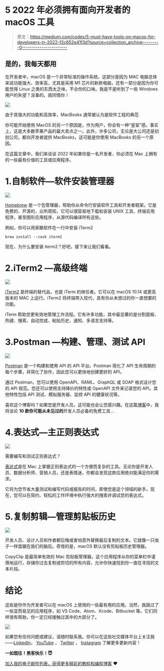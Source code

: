 # 5 2022 年必须拥有面向开发者的 macOS 工具

> 原文：<https://medium.com/codex/5-must-have-tools-on-macos-for-developers-in-2022-f2c652e41f3d?source=collection_archive---------0----------------------->

## 是的，我每天都用

在开发者中，macOS 是一个非常标准的操作系统。这部分是因为 MAC 电脑总体来说功能强大、效率高，尤其是采用 M1 芯片的新款电脑，还有一部分是因为你可能觉得 Linux 之类的东西太乏味，不合你的口味。我是不是听到了一些 Windows 用户的失望？没事的。我同情你！

![](img/c30a47b597defb32e1df5c1521480d43.png)

由于其强大的功能和高效率，MacBooks 通常被认为是软件工程的典范

你可能开始使用 MacOS 的另一个原因是，作为用户，你会有一种“皇室”感。事实上，这是大多数苹果产品的最大卖点之一。此外，许多公司，无论是大公司还是初创公司，都向开发者提供 MacBooks，这可能是你使用 MacBooks 的另一个原因。

在这篇文章中，我们来谈谈 2022 年如果你是一名开发者，你必须在 Mac 上拥有的一些最有价值的工具或应用程序。

# 1.自制软件—软件安装管理器

![](img/19dd26851a44635c73ad086d017c3876.png)

[Homebrew](https://brew.sh) 是一个包管理器，帮助你从命令行安装软件工具和开发者框架。它是免费的、开源的，众所周知，它可以很容易地下载和安装 UNIX 工具、终端实用程序，甚至图形应用程序，从源代码编译所有这些。

例如，你可以用家酿软件在一行中安装 iTerm2

```
brew install --cask iterm2
```

现在，为什么要安装 iterm2？好吧，接下来让我们看看。

# 2.iTerm2 —高级终端

![](img/fdb8b1f2b82c3205e9b0e9d3f512f700.png)

[iTerm2](https://iterm2.com) 是终端的替代品，也是 iTerm 的继任者。它可以在 macOS 10.14 或更高版本的 MAC 上运行。iTerm2 将终端带入现代，具有你从未想过的你一直想要的功能。

iTerm 帮助您更有效地管理工作流程。它有许多功能，其中最显著的是分割面板、热键、搜索、自动完成、粘贴历史、通知、多语言支持等。

# 3.Postman —构建、管理、测试 API

![](img/52524e5663d59477fc61674ab26f4b13.png)

[Postman](https://www.postman.com) 是一个构建和使用 API 的 API 平台。Postman 简化了 API 生命周期的每个步骤，并简化了协作，因此您可以更快地创建更好的 API。

通过 Postman，您可以使用 OpenAPI、RAML、GraphQL 或 SOAP 格式设计您的 API 规范。您还可以使用支持降价的特性或 OpenAPI 文件来记录您的 API。其他特性包括 API 测试、模拟服务器、监控 API 的健康状况等。

喜欢这个博客吗？如果您是开发人员，这可能也会让您感兴趣。在这篇[博客](/nerd-for-tech/10-free-must-use-tools-for-developers-you-probably-have-never-of-ac6a78e87766)中，我将谈论 **10 款你可能从未见过的**开发人员必备的免费工具…

# 4.表达式—主正则表达式

![](img/52ca0f8ff8b6cf279617997b6d5a5d97.png)

需要编写和测试正则表达式？

[表达式](https://www.apptorium.com/expressions)是在 Mac 上掌握正则表达式的一个方便而复杂的工具。无论你是开发人员、数据分析师、营销人员，还是表情迷，你都会发现这款应用绝对能满足你的需求。

它将为您节省大量测试和编写代码或报告的时间，即使您是这个领域的新手。现在，您可以在简约、轻松的工作环境中执行强大的搜索并调试您的表达式。

# 5.复制剪辑—管理剪贴板历史

![](img/c39074912fd5baa73fdb26450010b63d.png)

开发人员、设计人员和作者都后悔或害怕意外替换最后复制的文本。它就像一只虫子一样盘踞在我们的脑后。奇怪的是，macOS 默认没有剪贴板历史管理器。

CopyClip 是最简单有效的 Mac 剪贴板管理器。这个应用程序从你的菜单栏中谨慎地运行，存储你过去复制或剪切的所有内容，允许你快速找到你一直在寻找的文本片段。

# 结论

这些是你作为开发者可以在 macOS 上使用的一些最有用的应用。当然，我跳过了一些显而易见的应用程序，如 VS Code、Atom、Xcode、Bitbucket 等。它们同样很有帮助，你一定已经接触过其中的大部分了。

![](img/13a1475419f9938265898ece04e6311c.png)

如果您有任何问题或建议，请随时联系我。你可以在这些社交媒体平台上关注我——[LinkedIn](https://www.linkedin.com/in/ab-satyaprakash/)， [YouTube](https://www.youtube.com/channel/UCJ6D0HS8c9Il-eX5lGbAyGg) ， [Twitter](https://twitter.com/AbSatyaprakash) ， [Instagram](https://www.instagram.com/absatyaprakash/) 了解更多更新内容！

**一如既往！黑客快乐！😇**

[加入我的电子邮件列表，获得更多精彩的教程和编程博客](https://absatyaprakash01.medium.com/subscribe) ❤️
